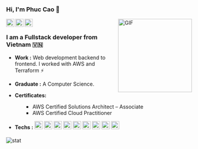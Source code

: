 ### Hi, I'm Phuc Cao 👋

<a href="https://www.linkedin.com/in/caocao2397">
  <img align="left" alt="Phuc Cao's Linkdein" title="Phuc Cao's Linkdein" width="22px" src="https://cdn.jsdelivr.net/npm/simple-icons@v3/icons/linkedin.svg" />
</a>
<a href="https://github.com/caophuc799">
  <img align="left" alt="Phuc Cao's Github" title="Phuc Cao's Github" width="22px" src="https://cdn.jsdelivr.net/npm/simple-icons@v3/icons/github.svg" />
</a>
<a href="mailto:caophuc799@gmail.com">
  <img align="left" alt="Phuc Cao's mail" title="Phuc Cao's mail" width="22px" fill="#AB7C94" src="https://cdn.jsdelivr.net/npm/simple-icons@v3/icons/gmail.svg" />
</a>
<img align="right" alt="GIF" width="200px" src="https://cdn.dribbble.com/users/330915/screenshots/3587000/10_coding_dribbble.gif" />
<br/>

### I am a Fullstack developer from Vietnam 🇻🇳
-  **Work :** Web development backend to frontend. I worked with AWS and Terraform :zap:
-  **Graduate :** A Computer Science. 
-  **Certificates:** <ul><ul>
        <li>AWS Certified Solutions Architect – Associate</li>
        <li>AWS Certified Cloud Practitioner</li>
          </ul>
        </ul>
          
-  **Techs :** 
<img alt="Aws" title="Aws"  width="22px" src="https://cdn.jsdelivr.net/npm/simple-icons@3.13.0/icons/amazonaws.svg" />       <img alt="Terraform" title="Terraform"  width="22px" src="https://cdn.jsdelivr.net/npm/simple-icons@3.13.0/icons/terraform.svg" />         <img alt="Nodejs" title="Nodejs"  width="22px" src="https://cdn.jsdelivr.net/npm/simple-icons@v3/icons/node-dot-js.svg" />        <img alt="Nestjs" title="Nestjs" width="22px" src="https://cdn.jsdelivr.net/npm/simple-icons@3.13.0/icons/nestjs.svg" />      <img alt="Go" title="Go" width="22px" src="https://cdn.jsdelivr.net/npm/simple-icons@3.13.0/icons/go.svg" />       <img alt="Vuejs" title="Vuejs" width="22px" src="https://cdn.jsdelivr.net/npm/simple-icons@v3/icons/vue-dot-js.svg" />        <img alt="Reactjs" title="Reactjs" width="22px" src="https://cdn.jsdelivr.net/npm/simple-icons@v3/icons/react.svg" />       <img alt="Nuxt.js" title="Nuxt.js"  width="22px" src="https://cdn.jsdelivr.net/npm/simple-icons@v3/icons/nuxt-dot-js.svg" />       <img alt="Linux" width="22px" src="https://cdn.jsdelivr.net/npm/simple-icons@v3/icons/linux.svg" />

####

<img alt="stat" src="https://github-readme-stats.vercel.app/api?username=caophuc799&hide=%5B%22contribs%22,%22issues%22%5D&hide_title=true&show_icons=true&hide_border=true" />

<!--
**Caophuc799/caophuc799** is a ✨ _special_ ✨ repository because its `README.md` (this file) appears on your GitHub profile.

Here are some ideas to get you started:

- 🔭 I’m currently working on ...
- 🌱 I’m currently learning ...
- 👯 I’m looking to collaborate on ...
- 🤔 I’m looking for help with ...
- 💬 Ask me about ...
- 📫 How to reach me: ...
- 😄 Pronouns: ...
- ⚡ Fun fact: ...
-->
